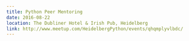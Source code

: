 ```yaml
---
title: Python Peer Mentoring
date: 2016-08-22
location: The Dubliner Hotel & Irish Pub, Heidelberg
link: http://www.meetup.com/HeidelbergPython/events/qhqmplyvlbdc/
---
```

